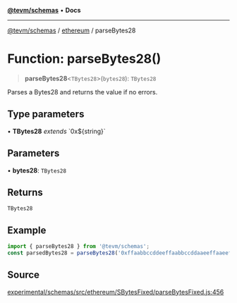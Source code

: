 [**@tevm/schemas**](../../README.md) • **Docs**

***

[@tevm/schemas](../../modules.md) / [ethereum](../README.md) / parseBytes28

# Function: parseBytes28()

> **parseBytes28**\<`TBytes28`\>(`bytes28`): `TBytes28`

Parses a Bytes28 and returns the value if no errors.

## Type parameters

• **TBytes28** *extends* \`0x$\{string\}\`

## Parameters

• **bytes28**: `TBytes28`

## Returns

`TBytes28`

## Example

```ts
import { parseBytes28 } from '@tevm/schemas';
const parsedBytes28 = parseBytes28('0xffaabbccddeeffaabbccddaaeeffaaeeffbbccddccbbddbbcc');
```

## Source

[experimental/schemas/src/ethereum/SBytesFixed/parseBytesFixed.js:456](https://github.com/evmts/tevm-monorepo/blob/main/experimental/schemas/src/ethereum/SBytesFixed/parseBytesFixed.js#L456)
